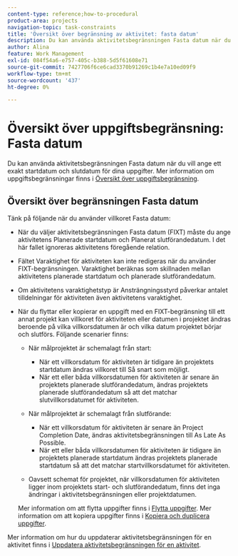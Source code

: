 ```yaml
---
content-type: reference;how-to-procedural
product-area: projects
navigation-topic: task-constraints
title: 'Översikt över begränsning av aktivitet: fasta datum'
description: Du kan använda aktivitetsbegränsningen Fasta datum när du vill ange ett exakt startdatum och slutdatum för dina uppgifter. Mer information om uppgiftsbegränsningar finns i Översikt över uppgiftsbegränsning.
author: Alina
feature: Work Management
exl-id: 084f54a6-e757-405c-b388-5d5f61608e71
source-git-commit: 7427706f6ce6cad3370b91269c1b4e7a10ed09f9
workflow-type: tm+mt
source-wordcount: '437'
ht-degree: 0%

---
```


# Översikt över uppgiftsbegränsning: Fasta datum

Du kan använda aktivitetsbegränsningen Fasta datum när du vill ange ett exakt startdatum och slutdatum för dina uppgifter. Mer information om uppgiftsbegränsningar finns i [Översikt över uppgiftsbegränsning](../../../manage-work/tasks/task-constraints/task-constraint-overview.md).

## Översikt över begränsningen Fasta datum

Tänk på följande när du använder villkoret Fasta datum:

* När du väljer aktivitetsbegränsningen Fasta datum (FIXT) måste du ange aktivitetens Planerade startdatum och Planerat slutförandedatum. I det här fallet ignoreras aktivitetens föregående relation.
* Fältet Varaktighet för aktiviteten kan inte redigeras när du använder FIXT-begränsningen. Varaktighet beräknas som skillnaden mellan aktivitetens planerade startdatum och planerade slutförandedatum.
* Om aktivitetens varaktighetstyp är Ansträngningsstyrd påverkar antalet tilldelningar för aktiviteten även aktivitetens varaktighet.
* När du flyttar eller kopierar en uppgift med en FIXT-begränsning till ett annat projekt kan villkoret för aktiviteten eller datumen i projektet ändras beroende på vilka villkorsdatumen är och vilka datum projektet börjar och slutförs. Följande scenarier finns:

   * När målprojektet är schemalagt från start:

      * När ett villkorsdatum för aktiviteten är tidigare än projektets startdatum ändras villkoret till Så snart som möjligt.
      * När ett eller båda villkorsdatumen för aktiviteten är senare än projektets planerade slutförandedatum, ändras projektets planerade slutförandedatum så att det matchar slutvillkorsdatumet för aktiviteten.

   * När målprojektet är schemalagt från slutförande:

      * När ett villkorsdatum för aktiviteten är senare än Project Completion Date, ändras aktivitetsbegränsningen till As Late As Possible.
      * När ett eller båda villkorsdatumen för aktiviteten är tidigare än projektets planerade startdatum ändras projektets planerade startdatum så att det matchar startvillkorsdatumet för aktiviteten.

   * Oavsett schemat för projektet, när villkorsdatumen för aktiviteten ligger inom projektets start- och slutförandedatum, finns det inga ändringar i aktivitetsbegränsningen eller projektdatumen.

  Mer information om att flytta uppgifter finns i [Flytta uppgifter](../../../manage-work/tasks/manage-tasks/move-tasks.md). Mer information om att kopiera uppgifter finns i [Kopiera och duplicera uppgifter](../../../manage-work/tasks/manage-tasks/copy-and-duplicate-tasks.md).

Mer information om hur du uppdaterar aktivitetsbegränsningen för en aktivitet finns i [Uppdatera aktivitetsbegränsningen för en aktivitet](../../../manage-work/tasks/task-constraints/update-task-constraint-of-task.md).

<!--
<div data-mc-conditions="QuicksilverOrClassic.Draft mode">
<h2>Use the Fixed Dates Task Constraint</h2>
<p>(NOTE:&nbsp;replaced with new article linked above) </p>
<p>To update the Task Constraint to Finish No Later Than:</p>
<ol>
<li value="1">Go to a task whose Task Constraint you want to update.</li>
<li value="2"> <p data-mc-conditions="QuicksilverOrClassic.Quicksilver">Click the <strong>More</strong> icon <img src="assets/qs-more-icon-on-an-object.png"> next to the task name, then click <strong>Edit</strong>.</p> </li>
<li value="3">In the <strong>Overview</strong> section, expand the <strong>Task Constraint</strong> drop-down menu.</li>
<li value="4"> <p>Select <strong>Fixed Dates</strong>.</p> </li>
<li value="5"> <p>Specify a <strong>Planned Start Date</strong>.</p> <p>The task must start on this date. </p> </li>
<li value="6"> <p>Specify a <strong>Planned Completion Date</strong>.</p> <p>The task must complete on this date. </p> </li>
<li value="7">Click <strong>Save Changes</strong>.</li>
</ol>
</div>
-->
